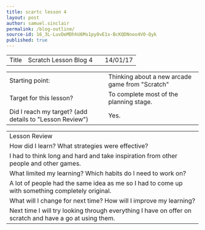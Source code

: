 ```yaml
---
title: scartc lesson 4
layout: post
author: samuel.sinclair
permalink: /blog-outline/
source-id: 16_3L-LuvDeMDhhU6Ms1py0vE1x-BcKQDNnoo4VO-Qyk
published: true
---
```

<table>
  <tr>
    <td>Title</td>
    <td>Scratch Lesson Blog 4</td>
    <td></td>
    <td>14/01/17</td>
  </tr>
</table>


<table>
  <tr>
    <td>Starting point:</td>
    <td>Thinking about a new arcade game from "Scratch"</td>
  </tr>
  <tr>
    <td>Target for this lesson?</td>
    <td>To complete most of the planning stage.</td>
  </tr>
  <tr>
    <td>Did I reach my target? 
(add details to "Lesson Review")</td>
    <td>Yes.</td>
  </tr>
</table>


<table>
  <tr>
    <td>Lesson Review</td>
  </tr>
  <tr>
    <td>How did I learn? What strategies were effective? </td>
  </tr>
  <tr>
    <td>I had to think long and hard and take inspiration from other people and other games.</td>
  </tr>
  <tr>
    <td>What limited my learning? Which habits do I need to work on? </td>
  </tr>
  <tr>
    <td>A lot of people had the same idea as me so I had to come up with something completely original.</td>
  </tr>
  <tr>
    <td>What will I change for next time? How will I improve my learning?</td>
  </tr>
  <tr>
    <td>Next time I will try looking through everything I have on offer on scratch and have a go at using them.</td>
  </tr>
</table>


